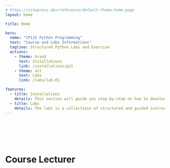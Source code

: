 ```yaml
---
# https://vitepress.dev/reference/default-theme-home-page
layout: home

title: Home

hero:
  name: "CP115 Python Programming"
  text: "Course and Labs Informations"
  tagline: Structured Python Labs and Exercise
  actions:
    - theme: brand
      text: Installations
      link: /installations/git
    - theme: alt
      text: Labs
      link: /labs/lab-01

features:
  - title: Installations
    details: This section will guide you step-by-step on how to download and install all the necessary software and tools that we are going to need in this course
  - title: Labs
    details: The labs is a collections of structured and guided instructions that we can do together to understand Python concept better
---
```





<script setup>
import { VPTeamMembers } from 'vitepress/theme'

const members = [
  {
    avatar: 'https://github.com/Aiman-Haris.png',
    name: 'Muhammad Aiman Haris',
    title: 'Lecturer',
    org : 'Kolej Matrikulasi Labuan',
    desc : 'I have few years experience in teaching programming using Python, Java and Javascript. If you have any questions, please don’t hesitate to reach out via the link below. Enjoy the course!',
    links: [
      {icon : 'whatsapp', link :'https://wasap.my/+60143294625'},
      { icon: 'gmail', link: 'mailto:bm-3570@moe-dl.edu.my' },
      { icon: 'github', link: 'https://github.com/Aiman-Haris' }
      
    ]
  },

]
</script>

<br>
<br>
<br>
<br>


# Course Lecturer

<VPTeamMembers size="small" :members />


